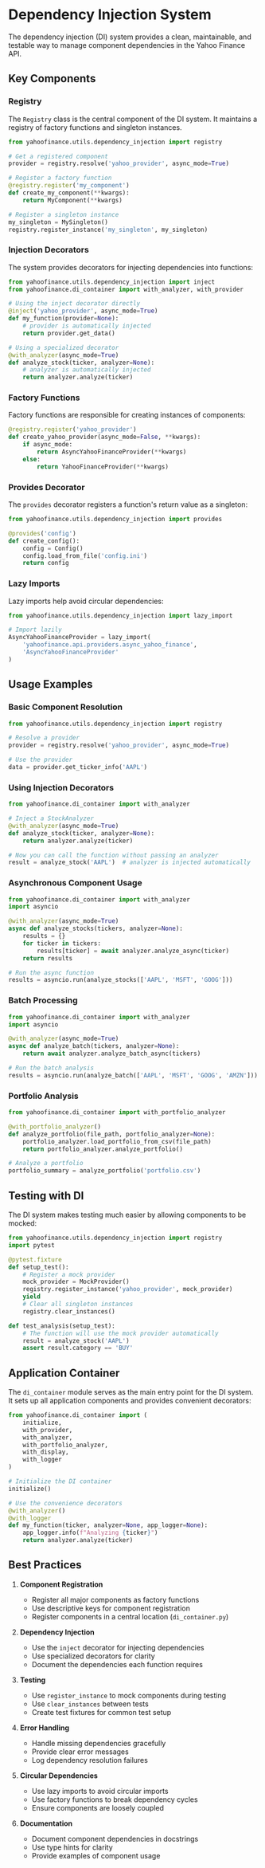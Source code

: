 # Dependency Injection System

The dependency injection (DI) system provides a clean, maintainable, and testable way to manage component dependencies in the Yahoo Finance API.

## Key Components

### Registry

The `Registry` class is the central component of the DI system. It maintains a registry of factory functions and singleton instances.

```python
from yahoofinance.utils.dependency_injection import registry

# Get a registered component
provider = registry.resolve('yahoo_provider', async_mode=True)

# Register a factory function
@registry.register('my_component')
def create_my_component(**kwargs):
    return MyComponent(**kwargs)

# Register a singleton instance
my_singleton = MySingleton()
registry.register_instance('my_singleton', my_singleton)
```

### Injection Decorators

The system provides decorators for injecting dependencies into functions:

```python
from yahoofinance.utils.dependency_injection import inject
from yahoofinance.di_container import with_analyzer, with_provider

# Using the inject decorator directly
@inject('yahoo_provider', async_mode=True)
def my_function(provider=None):
    # provider is automatically injected
    return provider.get_data()

# Using a specialized decorator
@with_analyzer(async_mode=True)
def analyze_stock(ticker, analyzer=None):
    # analyzer is automatically injected
    return analyzer.analyze(ticker)
```

### Factory Functions

Factory functions are responsible for creating instances of components:

```python
@registry.register('yahoo_provider')
def create_yahoo_provider(async_mode=False, **kwargs):
    if async_mode:
        return AsyncYahooFinanceProvider(**kwargs)
    else:
        return YahooFinanceProvider(**kwargs)
```

### Provides Decorator

The `provides` decorator registers a function's return value as a singleton:

```python
from yahoofinance.utils.dependency_injection import provides

@provides('config')
def create_config():
    config = Config()
    config.load_from_file('config.ini')
    return config
```

### Lazy Imports

Lazy imports help avoid circular dependencies:

```python
from yahoofinance.utils.dependency_injection import lazy_import

# Import lazily
AsyncYahooFinanceProvider = lazy_import(
    'yahoofinance.api.providers.async_yahoo_finance',
    'AsyncYahooFinanceProvider'
)
```

## Usage Examples

### Basic Component Resolution

```python
from yahoofinance.utils.dependency_injection import registry

# Resolve a provider
provider = registry.resolve('yahoo_provider', async_mode=True)

# Use the provider
data = provider.get_ticker_info('AAPL')
```

### Using Injection Decorators

```python
from yahoofinance.di_container import with_analyzer

# Inject a StockAnalyzer
@with_analyzer(async_mode=True)
def analyze_stock(ticker, analyzer=None):
    return analyzer.analyze(ticker)

# Now you can call the function without passing an analyzer
result = analyze_stock('AAPL')  # analyzer is injected automatically
```

### Asynchronous Component Usage

```python
from yahoofinance.di_container import with_analyzer
import asyncio

@with_analyzer(async_mode=True)
async def analyze_stocks(tickers, analyzer=None):
    results = {}
    for ticker in tickers:
        results[ticker] = await analyzer.analyze_async(ticker)
    return results

# Run the async function
results = asyncio.run(analyze_stocks(['AAPL', 'MSFT', 'GOOG']))
```

### Batch Processing

```python
from yahoofinance.di_container import with_analyzer
import asyncio

@with_analyzer(async_mode=True)
async def analyze_batch(tickers, analyzer=None):
    return await analyzer.analyze_batch_async(tickers)

# Run the batch analysis
results = asyncio.run(analyze_batch(['AAPL', 'MSFT', 'GOOG', 'AMZN']))
```

### Portfolio Analysis

```python
from yahoofinance.di_container import with_portfolio_analyzer

@with_portfolio_analyzer()
def analyze_portfolio(file_path, portfolio_analyzer=None):
    portfolio_analyzer.load_portfolio_from_csv(file_path)
    return portfolio_analyzer.analyze_portfolio()

# Analyze a portfolio
portfolio_summary = analyze_portfolio('portfolio.csv')
```

## Testing with DI

The DI system makes testing much easier by allowing components to be mocked:

```python
from yahoofinance.utils.dependency_injection import registry
import pytest

@pytest.fixture
def setup_test():
    # Register a mock provider
    mock_provider = MockProvider()
    registry.register_instance('yahoo_provider', mock_provider)
    yield
    # Clear all singleton instances
    registry.clear_instances()

def test_analysis(setup_test):
    # The function will use the mock provider automatically
    result = analyze_stock('AAPL')
    assert result.category == 'BUY'
```

## Application Container

The `di_container` module serves as the main entry point for the DI system. It sets up all application components and provides convenient decorators:

```python
from yahoofinance.di_container import (
    initialize, 
    with_provider, 
    with_analyzer, 
    with_portfolio_analyzer,
    with_display,
    with_logger
)

# Initialize the DI container
initialize()

# Use the convenience decorators
@with_analyzer()
@with_logger
def my_function(ticker, analyzer=None, app_logger=None):
    app_logger.info(f"Analyzing {ticker}")
    return analyzer.analyze(ticker)
```

## Best Practices

1. **Component Registration**
   - Register all major components as factory functions
   - Use descriptive keys for component registration
   - Register components in a central location (`di_container.py`)

2. **Dependency Injection**
   - Use the `inject` decorator for injecting dependencies
   - Use specialized decorators for clarity
   - Document the dependencies each function requires

3. **Testing**
   - Use `register_instance` to mock components during testing
   - Use `clear_instances` between tests
   - Create test fixtures for common test setup

4. **Error Handling**
   - Handle missing dependencies gracefully
   - Provide clear error messages
   - Log dependency resolution failures

5. **Circular Dependencies**
   - Use lazy imports to avoid circular imports
   - Use factory functions to break dependency cycles
   - Ensure components are loosely coupled

6. **Documentation**
   - Document component dependencies in docstrings
   - Use type hints for clarity
   - Provide examples of component usage